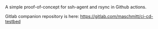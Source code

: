 A simple proof-of-concept for ssh-agent and rsync in Github actions.

Gitlab companion repository is here: https://gitlab.com/maschmitt/ci-cd-testbed
